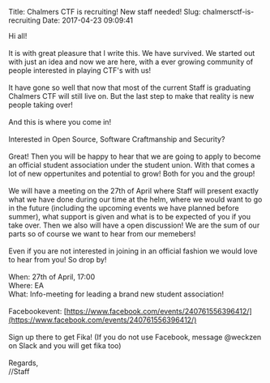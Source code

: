 Title: Chalmers CTF is recruiting! New staff needed!
Slug: chalmersctf-is-recruiting
Date: 2017-04-23 09:09:41

Hi all!
<br /><br />
It is with great pleasure that I write this. We have survived. We started out with just an idea and now we are here, with a ever growing community of people interested in playing CTF's with us!
<br /><br />
It have gone so well that now that most of the current Staff is graduating Chalmers CTF will still live on. But the last step to make that reality is new people taking over!
<br /><br />
And this is where you come in!
<br /><br />
Interested in Open Source, Software Craftmanship and Security?
<br /><br />
Great! Then you will be happy to hear that we are going to apply to become an official student association under the student union. With that comes a lot of new oppertunites and potential to grow! Both for you and the group!
<br /><br />
We will have a meeting on the 27th of April where Staff will present exactly what we have done during our time at the helm, where we would want to go in the future (including the upcoming events we have planned before summer), what support is given and what is to be expected of you if you take over. Then we also will have a open discussion! We are the sum of our parts so of course we want to hear from our memebers!
<br /><br />
Even if you are not interested in joining in an official fashion we would love to hear from you! So drop by!
<br /><br />
When: 27th of April, 17:00  
Where: EA  
What: Info-meeting for leading a brand new student association!
<br /><br />
Facebookevent: [https://www.facebook.com/events/240761556396412/](https://www.facebook.com/events/240761556396412/)
<br /><br />
Sign up there to get Fika! (If you do not use Facebook, message @weckzen on Slack and you will get fika too)
<br /><br />
Regards,  
//Staff